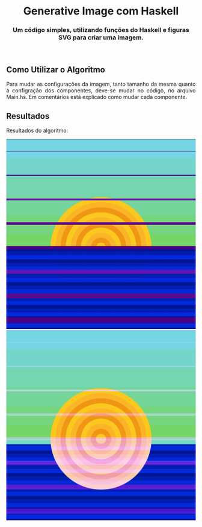 
<h1 align="center">Generative Image com Haskell</h1>
<h3 align="center">Um código simples, utilizando funções do Haskell e figuras SVG para criar uma imagem.</h3>

<br/>

## Como Utilizar o Algoritmo
<p align="justify"> 
  <a>Para mudar as configurações da imagem, tanto tamanho da mesma quanto a configração dos componentes, deve-se mudar no código, no arquivo Main.hs. Em comentários está explicado como mudar cada componente.</a>
</p>

## Resultados
<p align="justify"> 
  <a>Resultados do algoritmo:</a>
</p>

<p align="center"> 
  <img src="media/image.png" alt="Print de imagem gerada pelo algoritmo" width="800"/>
  <img src="main.svg" alt="Exemplo de imagem gerada pelo algoritmo, no formato .svg" width="800"/>
</p>

